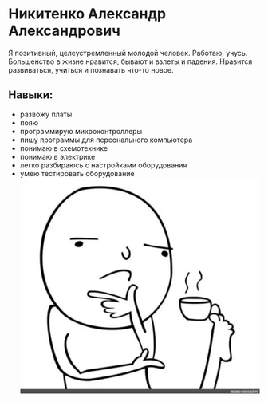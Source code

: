 # Никитенко Александр Александрович

Я позитивный, целеустремленный молодой человек.
Работаю, учусь. Большенство в жизне нравится, бывают и взлеты и падения.
Нравится развиваться, учиться и познавать что-то новое.

## Навыки:
* развожу платы
* пояю
* программирую микроконтроллеры
* пишу программы для персонального компьютера
* понимаю в схемотехнике
* понимаю в электрике
* легко разбираюсь с настройками оборудования
* умею тестировать оборудование
![Мем](https://github.com/mobez/test-site/blob/main/img/e5da5c671fb977fde771a87cdee37da2.jpg "Не я:)")
